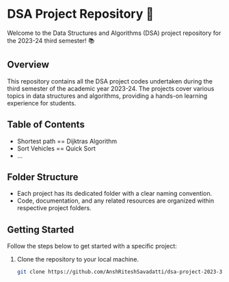 # DSA Project Repository 🚀

Welcome to the Data Structures and Algorithms (DSA) project repository for the 2023-24 third semester! 📚

## Overview
This repository contains all the DSA project codes undertaken during the third semester of the academic year 2023-24. The projects cover various topics in data structures and algorithms, providing a hands-on learning experience for students.

## Table of Contents
- Shortest path == Dijktras Algorithm
- Sort Vehicles == Quick Sort
- ...

## Folder Structure
- Each project has its dedicated folder with a clear naming convention.
- Code, documentation, and any related resources are organized within respective project folders.

## Getting Started
Follow the steps below to get started with a specific project:

1. Clone the repository to your local machine.
   ```bash
   git clone https://github.com/AnshRiteshSavadatti/dsa-project-2023-3rdsem-trafficManagement.git

